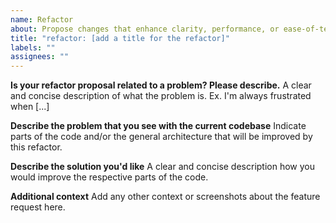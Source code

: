 ```yaml
---
name: Refactor
about: Propose changes that enhance clarity, performance, or ease-of-testing
title: "refactor: [add a title for the refactor]"
labels: ""
assignees: ""
---
```


**Is your refactor proposal related to a problem? Please describe.**
A clear and concise description of what the problem is. Ex. I'm always frustrated when [...]

**Describe the problem that you see with the current codebase**
Indicate parts of the code and/or the general architecture that will be improved by this refactor.

**Describe the solution you'd like**
A clear and concise description how you would improve the respective parts of the code.

**Additional context**
Add any other context or screenshots about the feature request here.
